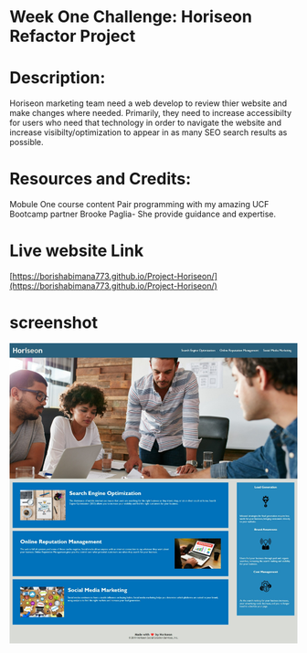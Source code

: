 # Week One Challenge: Horiseon Refactor Project
# Description:
Horiseon marketing team need a web develop to review thier website and make changes where needed. Primarily, they need to increase accessibilty for users who need that technology
in order to navigate the website and increase visibilty/optimization to appear in as many SEO search results as possible.

# Resources and Credits:
Mobule One course content
Pair programming with my amazing UCF Bootcamp partner Brooke Paglia- She provide guidance and expertise.

# Live website Link
[https://borishabimana773.github.io/Project-Horiseon/](https://borishabimana773.github.io/Project-Horiseon/)

# screenshot 
![websitescreenshot](Horiseon.jpeg)
